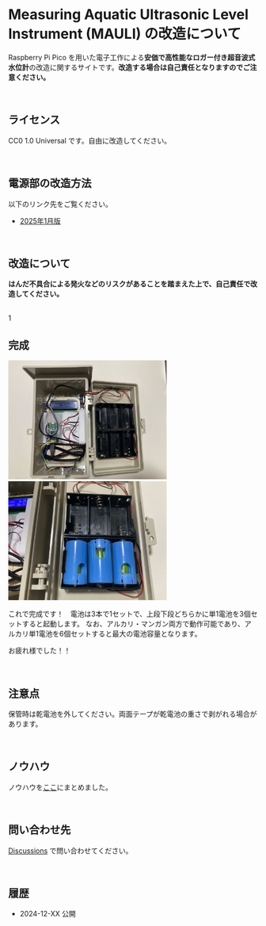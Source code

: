 # Measuring Aquatic Ultrasonic Level Instrument (MAULI) の改造について
Raspberry Pi Pico を用いた電子工作による**安価で高性能なロガー付き超音波式水位計**の改造に関するサイトです。**改造する場合は自己責任となりますのでご注意ください。**

<br>

## ライセンス
CC0 1.0 Universal です。自由に改造してください。

<br>

## 電源部の改造方法
以下のリンク先をご覧ください。

- [2025年1月版](https://github.com/maki-makirou/Measuring_Aquatic_Ultrasonic_Level_Instrument_Mod/blob/main/MAULI_202501/MAULI_202501.md)

<br>

## 改造について
**はんだ不具合による発火などのリスクがあることを踏まえた上で、自己責任で改造してください。**

<br>1

## 完成

<img src="https://github.com/maki-makirou/Measuring_Aquatic_Ultrasonic_Level_Instrument_Mod/blob/main/img/IMG_6520.JPG" width="320px">　　<img src="https://github.com/maki-makirou/Measuring_Aquatic_Ultrasonic_Level_Instrument_Mod/blob/main/img/IMG_6526.JPG" width="320px">

これで完成です！　電池は3本で1セットで、上段下段どちらかに単1電池を3個セットすると起動します。
なお、アルカリ・マンガン両方で動作可能であり、アルカリ単1電池を6個セットすると最大の電池容量となります。


お疲れ様でした！！

<br>

## 注意点
保管時は乾電池を外してください。両面テープが乾電池の重さで剥がれる場合があります。

<br>

## ノウハウ
ノウハウを[ここ](https://github.com/maki-makirou/Measuring_Aquatic_Ultrasonic_Level_Instrument/blob/main/Know-how/Know-how.md)にまとめました。

<br>

## 問い合わせ先
  [Discussions](https://github.com/maki-makirou/Measuring_Aquatic_Ultrasonic_Level_Instrument_Mod/discussions) で問い合わせてください。

<br>

## 履歴
- 2024-12-XX 公開

<br>
